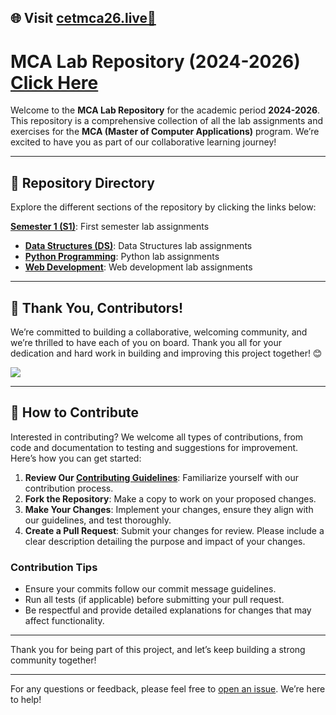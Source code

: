 ## 🌐 Visit [cetmca26.live🚀](https://cetmca26.live)

# MCA Lab Repository (2024-2026) [Click Here](https://cetmca26.github.io/MCA-Laboratory/)

Welcome to the **MCA Lab Repository** for the academic period **2024-2026**. This repository is a comprehensive collection of all the lab assignments and exercises for the **MCA (Master of Computer Applications)** program. We’re excited to have you as part of our collaborative learning journey!

---

## 📂 Repository Directory

Explore the different sections of the repository by clicking the links below:

 **[Semester 1 (S1)](https://github.com/deep-kH/MCA/tree/main/S1)**: First semester lab assignments 
- **[Data Structures (DS)](https://github.com/cetmca26/MCA-Laboratory/tree/main/S1/DS/Readme.md)**: Data Structures lab assignments
- **[Python Programming](https://github.com/cetmca26/MCA-Laboratory/tree/main/S1/PYTHON/Readme.md)**: Python lab assignments
- **[Web Development](https://github.com/cetmca26/MCA-Laboratory/tree/main/S1/WEB/Readme.md)**: Web development lab assignments

---

## 👥 Thank You, Contributors!

We’re committed to building a collaborative, welcoming community, and we’re thrilled to have each of you on board. Thank you all for your dedication and hard work in building and improving this project together! 😊

<a href="https://github.com/cetmca26/MCA-Laboratory/graphs/contributors">
  <img src="https://contrib.rocks/image?repo=cetmca26/MCA-Laboratory" />
</a>

---

## 🌟 How to Contribute

Interested in contributing? We welcome all types of contributions, from code and documentation to testing and suggestions for improvement. Here’s how you can get started:

1. **Review Our [Contributing Guidelines](CONTRIBUTING.md)**: Familiarize yourself with our contribution process.
2. **Fork the Repository**: Make a copy to work on your proposed changes.
3. **Make Your Changes**: Implement your changes, ensure they align with our guidelines, and test thoroughly.
4. **Create a Pull Request**: Submit your changes for review. Please include a clear description detailing the purpose and impact of your changes.

### Contribution Tips
- Ensure your commits follow our commit message guidelines.
- Run all tests (if applicable) before submitting your pull request.
- Be respectful and provide detailed explanations for changes that may affect functionality.

---

Thank you for being part of this project, and let’s keep building a strong community together!

---

For any questions or feedback, please feel free to [open an issue](https://github.com/CET-MCA-26/MCA-Laboratory/issues). We’re here to help!
